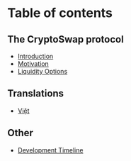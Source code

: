 # Table of contents

## The CryptoSwap protocol

* [Introduction](README.md)
* [Motivation](the-cryptoswap-protocol/motivation.md)
* [Liquidity Options](the-cryptoswap-protocol/liquidity-options.md)

## Translations

* [Việt](the-cryptoswap-protocol/vit-zhong-wen.md)

## Other

* [Development Timeline](<README (1).md>)
